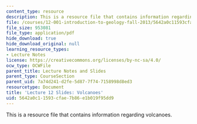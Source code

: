 ```yaml
---
content_type: resource
description: This is a resource file that contains information regarding volcanoes.
file: /courses/12-001-introduction-to-geology-fall-2013/5642a0c11593cfae7b86e1b019f95dd9_MIT12_001F13_Lecture12slides.pdf
file_size: 953081
file_type: application/pdf
hide_download: true
hide_download_original: null
learning_resource_types:
- Lecture Notes
license: https://creativecommons.org/licenses/by-nc-sa/4.0/
ocw_type: OCWFile
parent_title: Lecture Notes and Slides
parent_type: CourseSection
parent_uid: 7a74d241-d2fe-5d87-7f74-7158998d8ed3
resourcetype: Document
title: 'Lecture 12 Slides: Volcanoes'
uid: 5642a0c1-1593-cfae-7b86-e1b019f95dd9
---
```

This is a resource file that contains information regarding volcanoes.